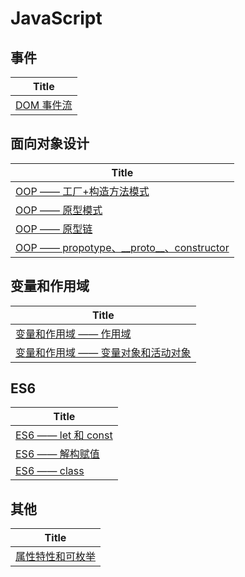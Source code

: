 # JavaScript


## 事件
| Title       	 	|
| ----------------- |
| [DOM 事件流](https://github.com/Txll/JavaScript/issues/1)|

## 面向对象设计
| Title				|
| ----------------- |
| [OOP —— 工厂+构造方法模式](https://github.com/Txll/JavaScript/issues/2) |
| [OOP —— 原型模式](https://github.com/Txll/JavaScript/issues/3) |
| [OOP —— 原型链](https://github.com/Txll/JavaScript/issues/5) |  
| [OOP —— propotype、\_\_proto\_\_、constructor](https://github.com/Txll/JavaScript/issues/11) |  

## 变量和作用域
| Title |
| ------|
| [变量和作用域 —— 作用域](https://github.com/Txll/JavaScript/issues/6) |
| [变量和作用域 —— 变量对象和活动对象](https://github.com/Txll/JavaScript/issues/7) |  

## ES6
| Title |
| ------ |
| [ES6 —— let 和 const](https://github.com/Txll/JavaScript/issues/9)
| [ES6 —— 解构赋值](https://github.com/Txll/JavaScript/issues/12)|
| [ES6 —— class](https://github.com/Txll/JavaScript/issues/13)|  

## 其他
| Title |
| ----- |
| [属性特性和可枚举](https://github.com/Txll/JavaScript/issues/14) |
